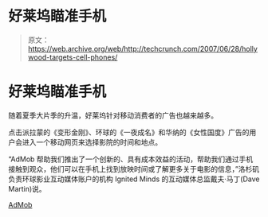 # 好莱坞瞄准手机

> 原文：<https://web.archive.org/web/http://techcrunch.com/2007/06/28/hollywood-targets-cell-phones/>

# 好莱坞瞄准手机

随着夏季大片季的升温，好莱坞针对移动消费者的广告也越来越多。

点击派拉蒙的《变形金刚》、环球的《一夜成名》和华纳的《女性国度》广告的用户会进入一个移动网页来选择影院的时间和地点。

“AdMob 帮助我们推出了一个创新的、具有成本效益的活动，帮助我们通过手机接触到观众，他们可以在手机上找到放映时间或了解更多关于电影的信息，”洛杉矶负责环球影业互动媒体账户的机构 Ignited Minds 的互动媒体总监戴夫·马丁(Dave Martin)说。

[AdMob](https://web.archive.org/web/20210302022208/http://www.admob.com/)